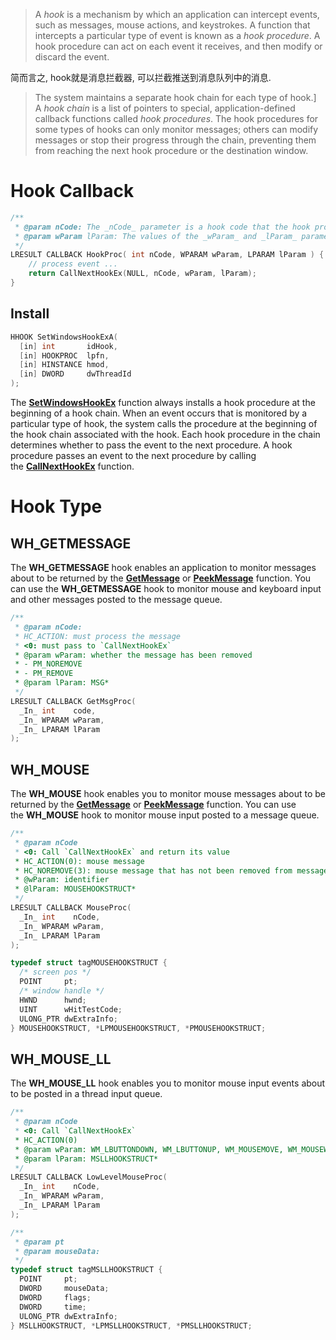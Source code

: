 > A _hook_ is a mechanism by which an application can intercept events, such as messages, mouse actions, and keystrokes. A function that intercepts a particular type of event is known as a _hook procedure_. A hook procedure can act on each event it receives, and then modify or discard the event.

简而言之, hook就是消息拦截器, 可以拦截推送到消息队列中的消息.

> The system maintains a separate hook chain for each type of hook.]
> A _hook chain_ is a list of pointers to special, application-defined callback functions called _hook procedures_.
> The hook procedures for some types of hooks can only monitor messages; others can modify messages or stop their progress through the chain, preventing them from reaching the next hook procedure or the destination window.

# Hook Callback
```cpp
/**
 * @param nCode: The _nCode_ parameter is a hook code that the hook procedure uses to determine the action to perform. The value of the hook code depends on the type of the hook; each type has its own characteristic set of hook codes.
 * @param wParam lParam: The values of the _wParam_ and _lParam_ parameters depend on the hook code, but they typically contain information about a message that was sent or posted.
 */
LRESULT CALLBACK HookProc( int nCode, WPARAM wParam, LPARAM lParam ) { 
	// process event ... 
	return CallNextHookEx(NULL, nCode, wParam, lParam); 
}
```
## Install
```cpp
HHOOK SetWindowsHookExA(
  [in] int       idHook,
  [in] HOOKPROC  lpfn,
  [in] HINSTANCE hmod,
  [in] DWORD     dwThreadId
);
```
The [**SetWindowsHookEx**](https://learn.microsoft.com/en-us/windows/win32/api/winuser/nf-winuser-setwindowshookexa) function always installs a hook procedure at the beginning of a hook chain. When an event occurs that is monitored by a particular type of hook, the system calls the procedure at the beginning of the hook chain associated with the hook. Each hook procedure in the chain determines whether to pass the event to the next procedure. A hook procedure passes an event to the next procedure by calling the [**CallNextHookEx**](https://learn.microsoft.com/en-us/windows/win32/api/winuser/nf-winuser-callnexthookex) function.

# Hook Type
## WH_GETMESSAGE
The **WH_GETMESSAGE** hook enables an application to monitor messages about to be returned by the [**GetMessage**](https://learn.microsoft.com/en-us/windows/win32/api/winuser/nf-winuser-getmessage) or [**PeekMessage**](https://learn.microsoft.com/en-us/windows/win32/api/winuser/nf-winuser-peekmessagea) function. You can use the **WH_GETMESSAGE** hook to monitor mouse and keyboard input and other messages posted to the message queue.
```cpp
/**
 * @param nCode:
 * HC_ACTION: must process the message
 * <0: must pass to `CallNextHookEx`
 * @param wParam: whether the message has been removed
 * - PM_NOREMOVE
 * - PM_REMOVE
 * @param lParam: MSG* 
 */
LRESULT CALLBACK GetMsgProc(
  _In_ int    code,
  _In_ WPARAM wParam,
  _In_ LPARAM lParam
);
```
## WH_MOUSE
The **WH_MOUSE** hook enables you to monitor mouse messages about to be returned by the [**GetMessage**](https://learn.microsoft.com/en-us/windows/win32/api/winuser/nf-winuser-getmessage) or [**PeekMessage**](https://learn.microsoft.com/en-us/windows/win32/api/winuser/nf-winuser-peekmessagea) function. You can use the **WH_MOUSE** hook to monitor mouse input posted to a message queue.
```cpp
/**
 * @param nCode
 * <0: Call `CallNextHookEx` and return its value
 * HC_ACTION(0): mouse message
 * HC_NOREMOVE(3): mouse message that has not been removed from message queue
 * @wParam: identifier
 * @lParam: MOUSEHOOKSTRUCT*
 */ 
LRESULT CALLBACK MouseProc(
  _In_ int    nCode,
  _In_ WPARAM wParam,
  _In_ LPARAM lParam
);

typedef struct tagMOUSEHOOKSTRUCT {
  /* screen pos */
  POINT     pt;
  /* window handle */
  HWND      hwnd;
  UINT      wHitTestCode;
  ULONG_PTR dwExtraInfo;
} MOUSEHOOKSTRUCT, *LPMOUSEHOOKSTRUCT, *PMOUSEHOOKSTRUCT;
```
## WH_MOUSE_LL
The **WH_MOUSE_LL** hook enables you to monitor mouse input events about to be posted in a thread input queue.
```cpp
/**
 * @param nCode
 * <0: Call `CallNextHookEx`
 * HC_ACTION(0)
 * @param wParam: WM_LBUTTONDOWN, WM_LBUTTONUP, WM_MOUSEMOVE, WM_MOUSEWHEEL, WM_RBUTTONDOWN or WM_RBUTTONUP.
 * @param lParam: MSLLHOOKSTRUCT*
 */
LRESULT CALLBACK LowLevelMouseProc(
  _In_ int    nCode,
  _In_ WPARAM wParam,
  _In_ LPARAM lParam
);

/**
 * @param pt
 * @param mouseData:
 */
typedef struct tagMSLLHOOKSTRUCT {
  POINT     pt;
  DWORD     mouseData;
  DWORD     flags;
  DWORD     time;
  ULONG_PTR dwExtraInfo;
} MSLLHOOKSTRUCT, *LPMSLLHOOKSTRUCT, *PMSLLHOOKSTRUCT;
```